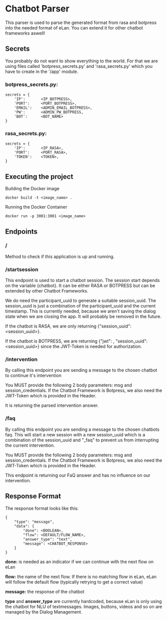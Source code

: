 # Chatbot Parser

This parser is used to parse the generated format from rasa and botpress into the needed format of eLan. You can extend
it for other chatbot frameworks aswell!


## Secrets
You probably do not want to show everything to the world. For that we are using files called 'botpress_secrets.py'
and 'rasa_secrets.py' which you have to create in the '/app' module.

### botpress_secrets.py:
```
secrets = {
    'IP':       <IP_BOTPRESS>,
    'PORT':     <PORT_BOTPRESS>,
    'EMAIL':    <ADMIN_EMAIL_BOTPRESS>,
    'PW':       <ADMIN_PW_BOTPRESS,
    'BOT':      <BOT_NAME>
}
```

### rasa_secrets.py:
```
secrets = {
    'IP':       <IP_RASA>,
    'PORT':     <PORT_RASA>,
    'TOKEN':    <TOKEN>,
}
```

## Executing the project

Building the Docker image
```
docker build -t <image_name> . 
```
Running the Docker Container
```
docker run -p 3001:3001 <image_name>
```

## Endpoints
### /
Method to check if this application is up and running.

### /startsession
This endpoint is used to start a chatbot session. The session start depends on the variable {chatbot}. It can be
either RASA or BOTPRESS but can be extended by other Chatbot Frameworks.

We do need the participant_uuid to generate a suitable session_uuid. The session_uuid is just a
combination of the participant_uuid and the current timestamp.
This is currently needed, because we aren't saving the dialog state when we are closing the app.
It will probably be removed in the future.

If the chatbot is RASA, we are only returning {"session_uuid": <session_uuid>}. 

If the chatbot is BOTPRESS, we are returning  {"jwt": <jwt>, "session_uuid": <session_uuid>} since the JWT-Token is needed for authorization.

### /intervention
By calling this endpoint you are sending a message to the chosen chatbot to continue it's intervention

You MUST provide the following 2 body parameters: msg and session_credentials. If the Chatbot Framework is Botpress, we also need the JWT-Token which is provided in the Header.

It is returning the parsed intervention answer.

### /faq
By calling this endpoint you are sending a message to the chosen chatbots faq. This will start a new session with
a new session_uuid which is a combination of the session_uuid and "_faq" to prevent us from interrupting the
current intervention.

You MUST provide the following 2 body parameters: msg and session_credentials. If the Chatbot Framework
is Botpress, we also need the JWT-Token which is provided in the Header.

This endpoint is returning our FaQ answer and has no influence on our intervention.



## Response Format
The response format looks like this:
```
{
    "type": "message",
    "data": {
        "done": <BOOLEAN>,
        "flow": <DEFAULT/FLOW_NAME>,
        "answer_type": "text",
        "message": <CHATBOT_RESPONSE>
    }
}
```
**done:** is needed as an indicator if we can continue with the next flow on eLan

**flow:** the name of the next flow. If there is no matching flow in eLan, eLan will follow the default flow 
(typically retrying to get a correct value)

**message:** the response of the chatbot

**type** and **answer_type** are currently hardcoded, because eLan is only using the chatbot for NLU of textmessages.
Images, buttons, videos and so on are managed by the Dialog Management.